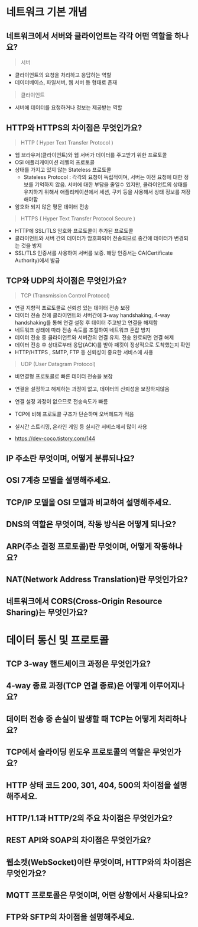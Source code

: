 
# 네트워크 기본 개념
## 네트워크에서 서버와 클라이언트는 각각 어떤 역할을 하나요?
> 서버
- 클라이언트의 요청을 처리하고 응답하는 역할
- 데이터베이스, 파일서버, 웹 서버 등 형태로 존재 
> 클라이언트
- 서버에 데이터를 요청하거나 정보는 제공받는 역할

## HTTP와 HTTPS의 차이점은 무엇인가요?
> HTTP ( Hyper Text Transfer Protocol )
- 웹 브라우저(클라이언트)와 웹 서버가 데이터를 주고받기 위한 프로토콜
- OSI 애플리케이이션 레벨의 프로토콜
- 상태를 가지고 있지 않는 Stateless 프로토콜
    + Stateless Protocol : 각각의 요청이 독립적이며, 서버는 이전 요청에 대한 정보를 기억하지 않음. 서버에 대한 부담을 줄일수 있지만, 클라이언트의 상태를 유지하기 위해서 애플리케이션에서 세션, 쿠키 등을 사용해서 상태 정보를 저장해야함
- 암호화 되지 않은 평문 데이터 전송
  
> HTTPS ( Hyper Text Transfer Protocol Secure )
- HTTP에 SSL/TLS 암호화 프로토콜이 추가된 프로토콜
- 클라이언트와 서버 간의 데이터가 암호화되어 전송되므로 중간에 데이터가 변경되는 것을 방지 
- SSL/TLS 인증서를 사용하여 서버를 보증. 해당 인증서는 CA(Certificate Authority)에서 발급 

## TCP와 UDP의 차이점은 무엇인가요?
> TCP (Transmission Control Protocol)
- 연결 지향적 프로토콜로 신뢰성 있는 데이터 전송 보장
- 데이터 전송 전에 클라이언트와 서버간에 3-way handshaking, 4-way handshaking를 통해 연결 설정 후 데이터 주고받고 연결을 해제함 
- 네트워크 상태에 따라 전송 속도를 조절하여 네트워크 혼잡 방지
- 데이터 전송 중 클라이언트와 서버간의 연결 유지. 전송 완료되면 연결 해제
- 데이터 전송 후 상대로부터 응답(ACK)를 받아 패킷이 정상적으로 도착했는지 확인
- HTTP/HTTPS , SMTP, FTP 등 신뢰성이 중요한 서비스에 사용
  
> UDP (User Datagram Protocol)
- 비연결형 프로토콜로 빠른 데이터 전송을 보잠 
- 연결을 설정하고 해제하는 과정이 없고, 데이터의 신뢰성을 보장하지않음
- 연결 설정 과정이 없으므로 전송속도가 빠름
- TCP에 비해 프로토콜 구조가 단순하며 오버헤드가 적음
- 실시간 스트리밍, 온라인 게임 등 실시간 서비스에서 많이 사용

- https://dev-coco.tistory.com/144
  
## IP 주소란 무엇이며, 어떻게 분류되나요?
## OSI 7계층 모델을 설명해주세요.
## TCP/IP 모델을 OSI 모델과 비교하여 설명해주세요.
## DNS의 역할은 무엇이며, 작동 방식은 어떻게 되나요?
## ARP(주소 결정 프로토콜)란 무엇이며, 어떻게 작동하나요?
## NAT(Network Address Translation)란 무엇인가요?
## 네트워크에서 CORS(Cross-Origin Resource Sharing)는 무엇인가요?

# 데이터 통신 및 프로토콜
## TCP 3-way 핸드셰이크 과정은 무엇인가요?
## 4-way 종료 과정(TCP 연결 종료)은 어떻게 이루어지나요?
## 데이터 전송 중 손실이 발생할 때 TCP는 어떻게 처리하나요?
## TCP에서 슬라이딩 윈도우 프로토콜의 역할은 무엇인가요?
## HTTP 상태 코드 200, 301, 404, 500의 차이점을 설명해주세요.
## HTTP/1.1과 HTTP/2의 주요 차이점은 무엇인가요?
## REST API와 SOAP의 차이점은 무엇인가요?
## 웹소켓(WebSocket)이란 무엇이며, HTTP와의 차이점은 무엇인가요?
## MQTT 프로토콜은 무엇이며, 어떤 상황에서 사용되나요?
## FTP와 SFTP의 차이점을 설명해주세요.
